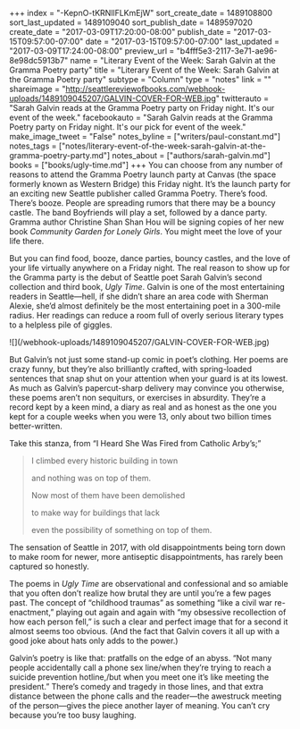 +++
index = "-KepnO-tKRNllFLKmEjW"
sort_create_date = 1489108800
sort_last_updated = 1489109040
sort_publish_date = 1489597020
create_date = "2017-03-09T17:20:00-08:00"
publish_date = "2017-03-15T09:57:00-07:00"
date = "2017-03-15T09:57:00-07:00"
last_updated = "2017-03-09T17:24:00-08:00"
preview_url = "b4fff5e3-2117-3e71-ae96-8e98dc5913b7"
name = "Literary Event of the Week: Sarah Galvin at the Gramma Poetry party"
title = "Literary Event of the Week: Sarah Galvin at the Gramma Poetry party"
subtype = "Column"
type = "notes"
link = ""
shareimage = "http://seattlereviewofbooks.com/webhook-uploads/1489109045207/GALVIN-COVER-FOR-WEB.jpg"
twitterauto = "Sarah Galvin reads at the Gramma Poetry party on Friday night. It's our event of the week."
facebookauto = "Sarah Galvin reads at the Gramma Poetry party on Friday night. It's our pick for event of the week."
make_image_tweet = "False"
notes_byline = ["writers/paul-constant.md"]
notes_tags = ["notes/literary-event-of-the-week-sarah-galvin-at-the-gramma-poetry-party.md"]
notes_about = ["authors/sarah-galvin.md"]
books = ["books/ugly-time.md"]
+++
You can choose from any number of reasons to attend the Gramma Poetry launch party at Canvas (the space formerly known as Western Bridge) this Friday night. It’s the launch party for an exciting new Seattle publisher called Gramma Poetry. There’s food. There’s booze. People are spreading rumors that there may be a bouncy castle. The band Boyfriends will play a set, followed by a dance party. Gramma author Christine Shan Shan Hou will be signing copies of her new book *Community Garden for Lonely Girls*. You might meet the love of your life there.

But you can find food, booze, dance parties, bouncy castles, and the love of your life virtually anywhere on a Friday night. The real reason to show up for the Gramma party is the debut of Seattle poet Sarah Galvin’s second collection and third book, *Ugly Time*. Galvin is one of the most entertaining readers in Seattle—hell, if she didn’t share an area code with Sherman Alexie, she’d almost definitely be the most entertaining poet in a 300-mile radius. Her readings can reduce a room full of overly serious literary types to a helpless pile of giggles.

<p class="image-left">![](/webhook-uploads/1489109045207/GALVIN-COVER-FOR-WEB.jpg)</p>

But Galvin’s not just some stand-up comic in poet’s clothing. Her poems are crazy funny, but they’re also brilliantly crafted, with spring-loaded sentences that snap shut on your attention when your guard is at its lowest. As much as Galvin’s papercut-sharp delivery may convince you otherwise, these poems aren’t non sequiturs, or exercises in absurdity. They’re a record kept by a keen mind, a diary as real and as honest as the one you kept for a couple weeks when you were 13, only about two billion times better-written.

Take this stanza, from “I Heard She Was Fired from Catholic Arby’s;”

<blockquote><p class="noindent">I climbed every historic building in town</p>
<p class="noindent">and nothing was on top of them.</p>
<p class="noindent">Now most of them have been demolished</p>
<p class="noindent">to make way for buildings that lack</p>
<p class="noindent">even the possibility of something on top of them.</p></blockquote>

The sensation of Seattle in 2017, with old disappointments being torn down to make room for newer, more antiseptic disappointments, has rarely been captured so honestly.

The poems in *Ugly Time* are observational and confessional and so amiable that you often don’t realize how brutal they are until you’re a few pages past. The concept of “childhood traumas” as something “like a civil war re-enactment,” playing out again and again with “my obsessive recollection of how each person fell,” is such a clear and perfect image that for a second it almost seems too obvious. (And the fact that Galvin covers it all up with a good joke about hats only adds to the power.)

Galvin’s poetry is like that: pratfalls on the edge of an abyss. “Not many people accidentally call a phone sex line/when they’re trying to reach a suicide prevention hotline,/but when you meet one it’s like meeting the president.” There’s comedy and tragedy in those lines, and that extra distance between the phone calls and the reader—the awestruck meeting of the person—gives the piece another layer of meaning. You can’t cry because you’re too busy laughing.
